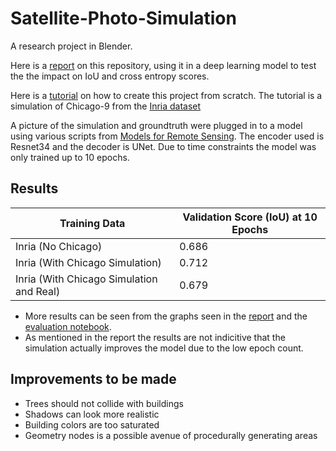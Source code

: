 # Satellite-Photo-Simulation
A research project in Blender.

Here is a [report](https://docs.google.com/document/d/1F1ux6iJLPZb3-dmgNmj_rlfazX_pNTuOhnVxNCUzOFY/edit?usp=sharing) on this repository, using it in a deep learning model to test the the impact on IoU and cross entropy scores.

Here is a [tutorial](https://docs.google.com/document/d/1d491qWyg2AbIjXmX4eZGi1FXa6G3qNfWa6E2ae9TwUs/edit?usp=sharing) on how to create this project from scratch. The tutorial is a simulation of Chicago-9 from the [Inria dataset](https://project.inria.fr/aerialimagelabeling/)

A picture of the simulation and groundtruth were plugged in to a model using various scripts from [Models for Remote Sensing](https://github.com/bohaohuang/mrs). The encoder used is Resnet34 and the decoder is UNet. Due to time constraints the model was only trained up to 10 epochs.

## Results
| Training Data      | Validation Score (IoU) at 10 Epochs |
| ----------- | ----------- |
| Inria (No Chicago)     | 0.686     |
| Inria (With Chicago Simulation)   |     0.712    |
| Inria (With Chicago Simulation and Real)   | 0.679  |
- More results can be seen from the graphs seen in the [report]([url](https://docs.google.com/document/d/1F1ux6iJLPZb3-dmgNmj_rlfazX_pNTuOhnVxNCUzOFY/edit?usp=sharing)) and the [evaluation notebook](https://github.com/zuke0000/Satellite-Photo-Simulation/blob/Repo_with_Models/Notebooks/Evaluations/evaluate.ipynb). 
- As mentioned in the report the results are not indicitive that the simulation actually improves the model due to the low epoch count.

## Improvements to be made
- Trees should not collide with buildings
- Shadows can look more realistic
- Building colors are too saturated
- Geometry nodes is a possible avenue of procedurally generating areas
